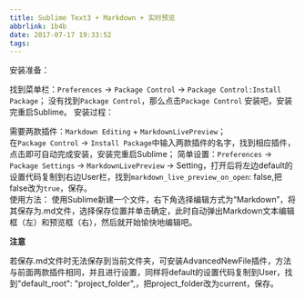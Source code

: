 ```yaml
---
title: Sublime Text3 + Markdown + 实时预览
abbrlink: 1b4b
date: 2017-07-17 19:33:52
tags:
---
```


安装准备：

找到菜单栏：`Preferences` → `Package Control` → `Package Control:Install Package`；
没有找到`Package Control`，那么点击`Package Control` 安装吧，安装完重启Sublime。
安装过程：

需要两款插件：`Markdown Editing` + `MarkdownLivePreview`；  
在`Package Control` → `Install Package`中输入两款插件的名字，找到相应插件，点击即可自动完成安装，安装完重启Sublime；
简单设置：`Preferences` → `Package Settings` → `MarkdownLivePreview` → Setting，打开后将左边default的设置代码复制到右边User栏，找到`markdown_live_preview_on_open`: false,把false改为`true`，保存。  
使用方法：
使用Sublime新建一个文件，右下角选择编辑方式为“Markdown”，将其保存为.md文件，选择保存位置并单击确定，此时自动弹出Markdown文本编辑框（左）和预览框（右），然后就开始愉快地编辑吧。

**注意**

若保存.md文件时无法保存到当前文件夹，可安装AdvancedNewFile插件，方法与前面两款插件相同，并且进行设置，同样将default的设置代码复制到User，找到"default_root": "project_folder",，把project_folder改为current，保存。

